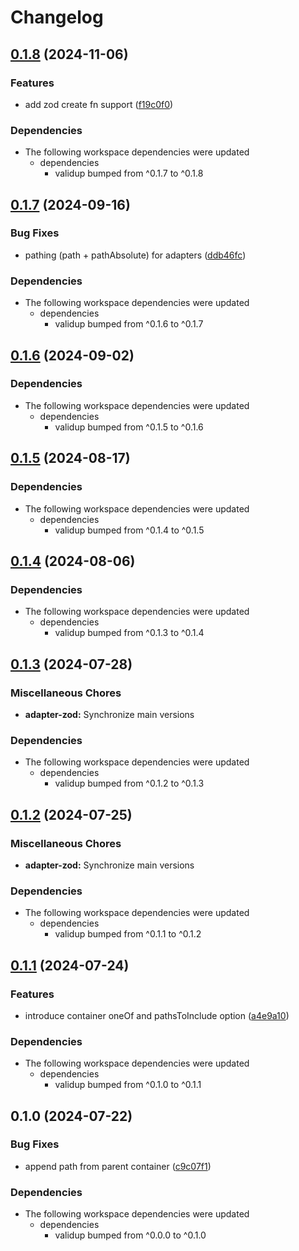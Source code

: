 # Changelog

## [0.1.8](https://github.com/tada5hi/validup/compare/adapter-zod-v0.1.7...adapter-zod-v0.1.8) (2024-11-06)


### Features

* add zod create fn support ([f19c0f0](https://github.com/tada5hi/validup/commit/f19c0f0da09f637c7921346dcf492d3a952b7822))


### Dependencies

* The following workspace dependencies were updated
  * dependencies
    * validup bumped from ^0.1.7 to ^0.1.8

## [0.1.7](https://github.com/tada5hi/validup/compare/adapter-zod-v0.1.6...adapter-zod-v0.1.7) (2024-09-16)


### Bug Fixes

* pathing (path + pathAbsolute) for adapters ([ddb46fc](https://github.com/tada5hi/validup/commit/ddb46fcb931d42579744650bc46a4f968b175a46))


### Dependencies

* The following workspace dependencies were updated
  * dependencies
    * validup bumped from ^0.1.6 to ^0.1.7

## [0.1.6](https://github.com/tada5hi/validup/compare/adapter-zod-v0.1.5...adapter-zod-v0.1.6) (2024-09-02)


### Dependencies

* The following workspace dependencies were updated
  * dependencies
    * validup bumped from ^0.1.5 to ^0.1.6

## [0.1.5](https://github.com/tada5hi/validup/compare/adapter-zod-v0.1.4...adapter-zod-v0.1.5) (2024-08-17)


### Dependencies

* The following workspace dependencies were updated
  * dependencies
    * validup bumped from ^0.1.4 to ^0.1.5

## [0.1.4](https://github.com/tada5hi/validup/compare/adapter-zod-v0.1.3...adapter-zod-v0.1.4) (2024-08-06)


### Dependencies

* The following workspace dependencies were updated
  * dependencies
    * validup bumped from ^0.1.3 to ^0.1.4

## [0.1.3](https://github.com/tada5hi/validup/compare/adapter-zod-v0.1.2...adapter-zod-v0.1.3) (2024-07-28)


### Miscellaneous Chores

* **adapter-zod:** Synchronize main versions


### Dependencies

* The following workspace dependencies were updated
  * dependencies
    * validup bumped from ^0.1.2 to ^0.1.3

## [0.1.2](https://github.com/tada5hi/validup/compare/adapter-zod-v0.1.1...adapter-zod-v0.1.2) (2024-07-25)


### Miscellaneous Chores

* **adapter-zod:** Synchronize main versions


### Dependencies

* The following workspace dependencies were updated
  * dependencies
    * validup bumped from ^0.1.1 to ^0.1.2

## [0.1.1](https://github.com/tada5hi/validup/compare/adapter-zod-v0.1.0...adapter-zod-v0.1.1) (2024-07-24)


### Features

* introduce container oneOf and pathsToInclude option ([a4e9a10](https://github.com/tada5hi/validup/commit/a4e9a1045924a7946cd628d282099ec0b788b76f))


### Dependencies

* The following workspace dependencies were updated
  * dependencies
    * validup bumped from ^0.1.0 to ^0.1.1

## 0.1.0 (2024-07-22)


### Bug Fixes

* append path from parent container ([c9c07f1](https://github.com/tada5hi/validup/commit/c9c07f1f003a68799e0ac874f7dd3f47e72af039))


### Dependencies

* The following workspace dependencies were updated
  * dependencies
    * validup bumped from ^0.0.0 to ^0.1.0
